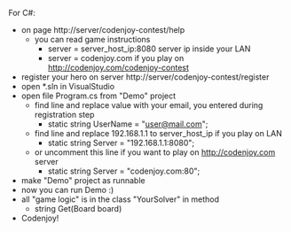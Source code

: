 For C#:
- on page http://server/codenjoy-contest/help
    + you can read game instructions
        * server = server_host_ip:8080 server ip inside your LAN
        * server = codenjoy.com if you play on http://codenjoy.com/codenjoy-contest
- register your hero on server http://server/codenjoy-contest/register
- open *.sln in VisualStudio
- open file Program.cs from "Demo" project
    + find line and replace value with your email, you entered during registration step
        * static string UserName = "user@mail.com";
    + find line and replace 192.168.1.1 to server_host_ip if you play on LAN
        * static string Server = "192.168.1.1:8080";
    + or uncomment this line if you want to play on http://codenjoy.com server
        * static string Server = "codenjoy.com:80";
- make "Demo" project as runnable
- now you can run Demo :)
- all "game logic" is in the class "YourSolver" in method 
	+ string Get(Board board)
- Codenjoy!
